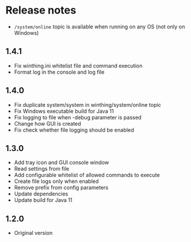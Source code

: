 # Release notes

- `/system/online` topic is available when running on any OS (not only on Windows)

## 1.4.1

- Fix winthing.ini whitelist file and command execution
- Format log in the console and log file

## 1.4.0

- Fix duplicate system/system in winthing/system/online topic
- Fix Windows executable build for Java 11
- Fix logging to file when -debug parameter is passed
- Change how GUI is created
- Fix check whether file logging should be enabled

## 1.3.0

- Add tray icon and GUI console window
- Read settings from file
- Add configurable whitelist of allowed commands to execute
- Create file logs only when enabled
- Remove prefix from config parameters
- Update dependencies
- Update build for Java 11 

## 1.2.0

- Original version
